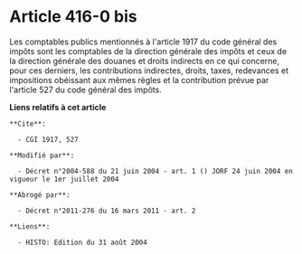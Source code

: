 # Article 416-0 bis

Les comptables publics mentionnés à l'article 1917 du code général des impôts sont les comptables de la direction générale
des impôts et ceux de la direction générale des douanes et droits indirects en ce qui concerne, pour ces derniers, les
contributions indirectes, droits, taxes, redevances et impositions obéissant aux mêmes règles et la contribution prévue par
l'article 527 du code général des impôts.

**Liens relatifs à cet article**

	**Cite**:

	  - CGI 1917, 527

	**Modifié par**:

	  - Décret n°2004-588 du 21 juin 2004 - art. 1 () JORF 24 juin 2004 en vigueur le 1er juillet 2004

	**Abrogé par**:

	  - Décret n°2011-276 du 16 mars 2011 - art. 2

	**Liens**:

	  - HISTO: Edition du 31 août 2004
